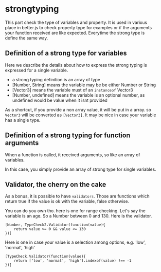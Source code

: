 strongtyping
============

This part check the type of variables and property.
It is used in various place in better.js to check 
property type for examples
or 
if the arguments your function received are like expected.
Everytime the strong type is define the same way.

## Definition of a strong type for variables

Here we describe the details about how to express the strong typing
is expressed for a single variable.

* a strong typing definition is an array of type
* [Number, String] means the variable may be be either Number or String
* [Vector3] means the variable must of an ```instanceof``` Vector3
* [Number, undefined] means the variable is an optional number, 
as undefined would be value when it isnt provided

As a shortcut, if you provide a non array value, it will be put in a array.
so ```Vector3``` will be converted as ```[Vector3]```.
It may be nice in case your variable has a single type.

## Definition of a strong typing for function arguments
When a function is called, it received arguments,
so like an array of variables.

In this case, you simply provide an array of strong type for single variables.

## Validator, the cherry on the cake

As a bonus, it is possible to have ```validators```.
Those are functions which return true if the value is ok with the variable, false otherwise.

You can do you own tho. here is one for range checking. Let's say the variable is an age.
So a Number between 0 and 130. Here is the validator.

```
[Number, TypeCheck2.Validator(function(value){
	return value >= 0 && value <= 130	
})]
```

Here is one in case your value is a selection among options, e.g. 'low', 'normal', 'high'

```
[TypeCheck.Validator(function(value){
	return ['low', 'normal', 'high'].indexof(value) !== -1
})]
```



